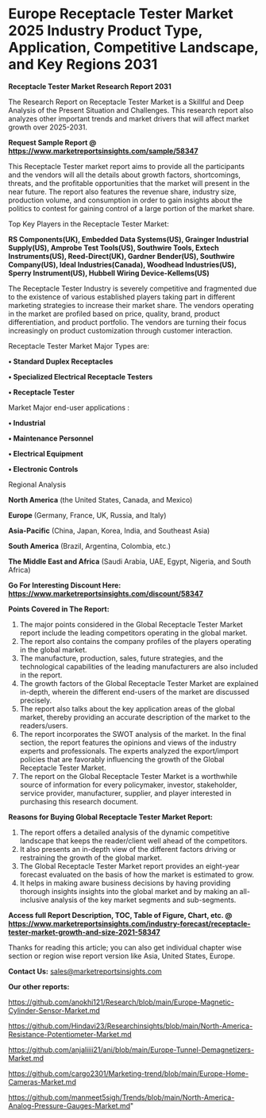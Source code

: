 # Europe Receptacle Tester Market 2025 Industry Product Type, Application, Competitive Landscape, and Key Regions 2031

<strong>Receptacle Tester Market Research Report 2031</strong>

The Research Report on Receptacle Tester Market is a Skillful and Deep Analysis of the Present Situation and Challenges. This research report also analyzes other important trends and market drivers that will affect market growth over 2025-2031.

<strong>Request Sample Report @ <a href=https://www.marketreportsinsights.com/sample/58347>https://www.marketreportsinsights.com/sample/58347</a></strong>

This Receptacle Tester market report aims to provide all the participants and the vendors will all the details about growth factors, shortcomings, threats, and the profitable opportunities that the market will present in the near future. The report also features the revenue share, industry size, production volume, and consumption in order to gain insights about the politics to contest for gaining control of a large portion of the market share.

Top Key Players in the Receptacle Tester Market:

<strong>RS Components(UK), Embedded Data Systems(US), Grainger Industrial Supply(US), Amprobe Test Tools(US), Southwire Tools, Extech Instruments(US), Reed-Direct(UK), Gardner Bender(US), Southwire Company(US), Ideal Industries(Canada), Woodhead Industries(US), Sperry Instrument(US), Hubbell Wiring Device-Kellems(US)</strong>

The Receptacle Tester Industry is severely competitive and fragmented due to the existence of various established players taking part in different marketing strategies to increase their market share. The vendors operating in the market are profiled based on price, quality, brand, product differentiation, and product portfolio. The vendors are turning their focus increasingly on product customization through customer interaction.

Receptacle Tester Market Major Types are:

<strong>• Standard Duplex Receptacles

• Specialized Electrical Receptacle Testers

• Receptacle Tester</strong>

Market Major end-user applications :

<strong>• Industrial

• Maintenance Personnel

• Electrical Equipment

• Electronic Controls</strong>

Regional Analysis

</u><strong><b>North America</b></strong> (the United States, Canada, and Mexico)

<strong><b>Europe </b></strong>(Germany, France, UK, Russia, and Italy)

<strong><b>Asia-Pacific</b></strong> (China, Japan, Korea, India, and Southeast Asia)

<strong><b>South America</b></strong> (Brazil, Argentina, Colombia, etc.)

<strong><b>The Middle East and Africa</b></strong> (Saudi Arabia, UAE, Egypt, Nigeria, and South Africa)

<strong>Go For Interesting Discount Here: <a href=https://www.marketreportsinsights.com/discount/58347>https://www.marketreportsinsights.com/discount/58347</a></strong>

<strong>Points Covered in The Report:</strong>
<ol>
  <li>The major points considered in the Global Receptacle Tester Market report include the leading competitors operating in the global market.</li>
  <li>The report also contains the company profiles of the players operating in the global market.</li>
  <li>The manufacture, production, sales, future strategies, and the technological capabilities of the leading manufacturers are also included in the report.</li>
  <li>The growth factors of the Global Receptacle Tester Market are explained in-depth, wherein the different end-users of the market are discussed precisely.</li>
  <li>The report also talks about the key application areas of the global market, thereby providing an accurate description of the market to the readers/users.</li>
  <li>The report incorporates the SWOT analysis of the market. In the final section, the report features the opinions and views of the industry experts and professionals. The experts analyzed the export/import policies that are favorably influencing the growth of the Global Receptacle Tester Market.</li>
  <li>The report on the Global Receptacle Tester Market is a worthwhile source of information for every policymaker, investor, stakeholder, service provider, manufacturer, supplier, and player interested in purchasing this research document.</li>
</ol>
<strong>Reasons for Buying Global Receptacle Tester Market Report:</strong>

<ol>
  <li>The report offers a detailed analysis of the dynamic competitive landscape that keeps the reader/client well ahead of the competitors.</li>
  <li>It also presents an in-depth view of the different factors driving or restraining the growth of the global market.</li>
  <li>The Global Receptacle Tester Market report provides an eight-year forecast evaluated on the basis of how the market is estimated to grow.</li>
  <li>It helps in making aware business decisions by having providing thorough insights insights into the global market and by making an all-inclusive analysis of the key market segments and sub-segments.</li>
</ol>
<strong>Access full Report Description, TOC, Table of Figure, Chart, etc. @ <a href=https://www.marketreportsinsights.com/industry-forecast/receptacle-tester-market-growth-and-size-2021-58347>https://www.marketreportsinsights.com/industry-forecast/receptacle-tester-market-growth-and-size-2021-58347</a></strong>


Thanks for reading this article; you can also get individual chapter wise section or region wise report version like Asia, United States, Europe.

<strong>Contact Us:</strong>
sales@marketreportsinsights.com

<strong>Our other reports:</strong>

<a href=https://github.com/anokhi121/Research/blob/main/Europe-Magnetic-Cylinder-Sensor-Market.md>https://github.com/anokhi121/Research/blob/main/Europe-Magnetic-Cylinder-Sensor-Market.md</a>

<a href=https://github.com/Hindavi23/Researchinsights/blob/main/North-America-Resistance-Potentiometer-Market.md>https://github.com/Hindavi23/Researchinsights/blob/main/North-America-Resistance-Potentiometer-Market.md</a>

<a href=https://github.com/anjaliiii21/ani/blob/main/Europe-Tunnel-Demagnetizers-Market.md>https://github.com/anjaliiii21/ani/blob/main/Europe-Tunnel-Demagnetizers-Market.md</a>

<a href=https://github.com/cargo2301/Marketing-trend/blob/main/Europe-Home-Cameras-Market.md>https://github.com/cargo2301/Marketing-trend/blob/main/Europe-Home-Cameras-Market.md</a>

<a href=https://github.com/manmeet5sigh/Trends/blob/main/North-America-Analog-Pressure-Gauges-Market.md>https://github.com/manmeet5sigh/Trends/blob/main/North-America-Analog-Pressure-Gauges-Market.md</a>"
